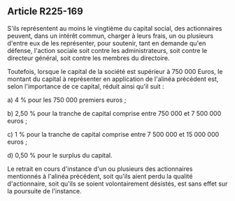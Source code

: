 Article R225-169
----
S'ils représentent au moins le vingtième du capital social, des actionnaires
peuvent, dans un intérêt commun, charger à leurs frais, un ou plusieurs d'entre
eux de les représenter, pour soutenir, tant en demande qu'en défense, l'action
sociale soit contre les administrateurs, soit contre le directeur général, soit
contre les membres du directoire.

Toutefois, lorsque le capital de la société est supérieur à 750 000 Euros, le
montant du capital à représenter en application de l'alinéa précédent est, selon
l'importance de ce capital, réduit ainsi qu'il suit :

a) 4 % pour les 750 000 premiers euros ;

b) 2,50 % pour la tranche de capital comprise entre 750 000 et 7 500 000 euros ;

c) 1 % pour la tranche de capital comprise entre 7 500 000 et 15 000 000 euros ;

d) 0,50 % pour le surplus du capital.

Le retrait en cours d'instance d'un ou plusieurs des actionnaires mentionnés à
l'alinéa précédent, soit qu'ils aient perdu la qualité d'actionnaire, soit
qu'ils se soient volontairement désistés, est sans effet sur la poursuite de
l'instance.
